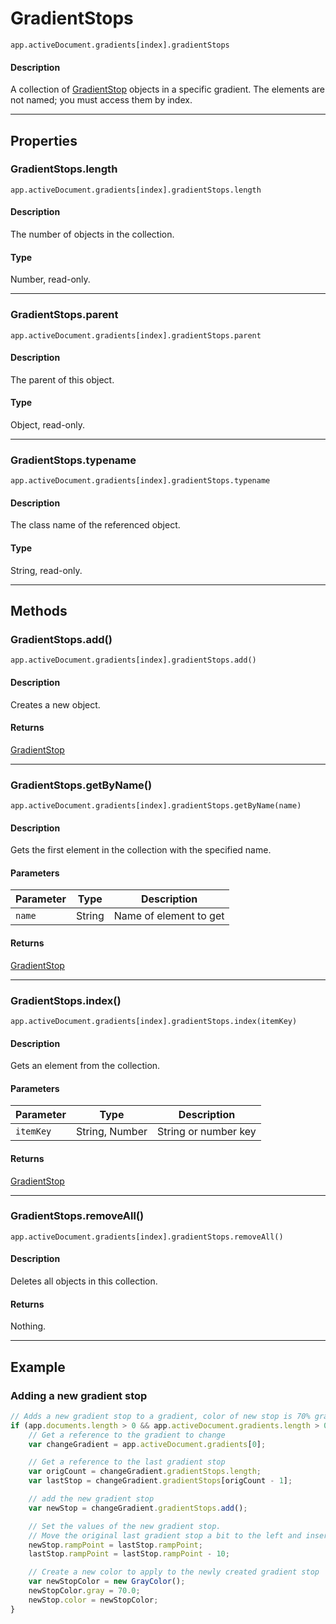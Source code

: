 # GradientStops

`app.activeDocument.gradients[index].gradientStops`

#### Description

A collection of [GradientStop](./GradientStop.md) objects in a specific gradient. The elements are not named; you must access them by index.

---

## Properties

### GradientStops.length

`app.activeDocument.gradients[index].gradientStops.length`

#### Description

The number of objects in the collection.

#### Type

Number, read-only.

---

### GradientStops.parent

`app.activeDocument.gradients[index].gradientStops.parent`

#### Description

The parent of this object.

#### Type

Object, read-only.

---

### GradientStops.typename

`app.activeDocument.gradients[index].gradientStops.typename`

#### Description

The class name of the referenced object.

#### Type

String, read-only.

---

## Methods

### GradientStops.add()

`app.activeDocument.gradients[index].gradientStops.add()`

#### Description

Creates a new object.

#### Returns

[GradientStop](./GradientStop.md)

---

### GradientStops.getByName()

`app.activeDocument.gradients[index].gradientStops.getByName(name)`

#### Description

Gets the first element in the collection with the specified name.

#### Parameters

| Parameter   | Type   | Description            |
|-------------|--------|------------------------|
| `name`      | String | Name of element to get |

#### Returns

[GradientStop](./GradientStop.md)

---

### GradientStops.index()

`app.activeDocument.gradients[index].gradientStops.index(itemKey)`

#### Description

Gets an element from the collection.

#### Parameters

| Parameter   | Type           | Description          |
|-------------|----------------|----------------------|
| `itemKey`   | String, Number | String or number key |

#### Returns

[GradientStop](./GradientStop.md)

---

### GradientStops.removeAll()

`app.activeDocument.gradients[index].gradientStops.removeAll()`

#### Description

Deletes all objects in this collection.

#### Returns

Nothing.

---

## Example

### Adding a new gradient stop

```javascript
// Adds a new gradient stop to a gradient, color of new stop is 70% gray
if (app.documents.length > 0 && app.activeDocument.gradients.length > 0) {
    // Get a reference to the gradient to change
    var changeGradient = app.activeDocument.gradients[0];

    // Get a reference to the last gradient stop
    var origCount = changeGradient.gradientStops.length;
    var lastStop = changeGradient.gradientStops[origCount - 1];

    // add the new gradient stop
    var newStop = changeGradient.gradientStops.add();

    // Set the values of the new gradient stop.
    // Move the original last gradient stop a bit to the left and insert the new gradient stop at the old position
    newStop.rampPoint = lastStop.rampPoint;
    lastStop.rampPoint = lastStop.rampPoint - 10;

    // Create a new color to apply to the newly created gradient stop
    var newStopColor = new GrayColor();
    newStopColor.gray = 70.0;
    newStop.color = newStopColor;
}
```
